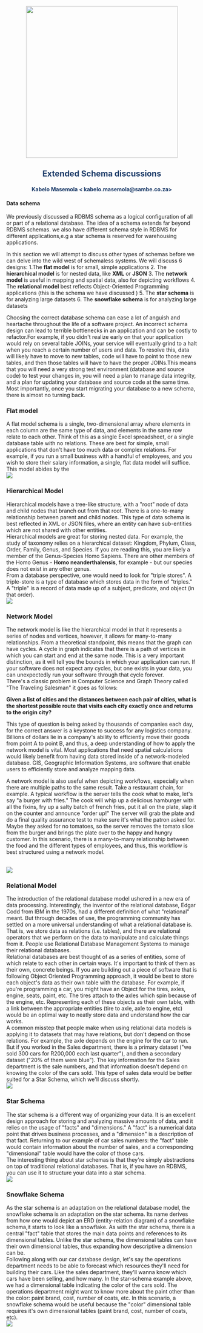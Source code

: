 <p align="center" style="background-color:"><img src="https://raw.githubusercontent.com/quantmirror/notes/master/assets/logo.jpeg?token=GHSAT0AAAAAABSSDUBE4DOCZIWGTDVZ4AZ6YSDD4FQ"  width="400"></p>
<p align="center"><h2 style="color: #193967; text-align: center">
    Extended Schema discussions
</h2></p>
<p align="center"><h4 style="color: #193967; text-align: center">
    Kabelo Masemola < kabelo.masemola@sambe.co.za>
</h4></p>

#### Data schema 

We previously discussed a RDBMS schema as a  logical configuration
of all or part of a relational database. The idea of a schema extends far beyond RDBMS schemas. 
we also have different schema style in RDBMS for different applications,e.g a star schema is reserved for warehousing applications.

In this section we will attempt to discuss other types of schemas before we can delve into the wild west of schemaless systems. We will discuss 6 designs:
1.The **flat model**  is for small, simple applications 
2. The **hierarchical model** is for nested data, like **XML** or **JSON**
3. The **network model** is useful in mapping and spatial data, also for depicting workflows
4. The **relational model** best reflects Object-Oriented Programming applications (this is the schema we have discussed )
5. The **star schema** is for analyzing large datasets
6. The **snowflake schema** is for analyzing large datasets

Choosing the correct database schema can ease a lot of anguish and heartache throughout
the life of a software project. An incorrect schema design can lead to terrible bottlenecks in an application 
and can be costly to refactor.For example, if you didn't realize early on that your application would rely on several table JOINs, 
your service will eventually grind to a halt when you reach a certain 
number of users and data.  To resolve this, data will likely have to move to new tables, code will have to point to those new tables,
and then those tables will have to have the proper JOINs.This means that you will need a very strong test environment (database and source code)
to test your changes in, you will need a plan to manage data integrity, and a plan for updating your database
and source code at the same time. Most importantly, once you start migrating your database to a new schema, there is almost no turning back.


### Flat model

A flat model schema is a single, two-dimensional array where elements in each column are the same type of data,
and elements in the same row relate to each other. Think of this as a single Excel spreadsheet, 
or a single database table with no relations. These are best for simple, small applications that don't 
have too much data or complex relations. For example, if you run a small business with a handful 
of employees, and you wish to store their salary information, a single, flat data model will suffice.
This model abides by the
<br>
<img src="flat-model.webp" />
<br>

### Hierarchical Model
Hierarchical models have a tree-like structure, with a "root" node of data and child nodes that branch out from that root.
There is a one-to-many relationship between parent and child nodes. This type of data schema is best reflected in XML or JSON files, 
where an entity can have sub-entities which are not shared with other entities.
<br>
Hierarchical models are great for storing nested data. For example, the study of taxonomy relies on a hierarchical dataset: Kingdom, Phylum, 
Class, Order, Family, Genus, and Species. If you are reading this, you are likely a member of the Genus-Species Homo Sapiens. 
There are other members of the Homo Genus - **Homo neanderthalensis**, for example - but our species does not exist in any other genus.
<br>
From a database perspective, one would need to look for "triple stores". A triple-store is a
type of database which stores data in the form of "triples."
A "triple" is a record of data made up of a subject, predicate, and object (in that order).
<br>
<img src="h-model.webp" />
<br>

### Network Model

The network model is like the hierarchical model in that it represents a series of nodes and vertices, however, 
it allows for many-to-many relationships. From a theoretical standpoint, this means that the graph can have cycles. 
A cycle in graph indicates that there is a path of vertices in which you can start and end at the same node. 
This is a very important distinction, as it will tell you the bounds in which your application can run.
If your software does not expect any cycles, but one exists in your data, you can unexpectedly run your software through that cycle forever.
<br>
There's a classic problem in Computer Science and Graph Theory called "The Traveling Salesman" it goes as follows:

**Given a list of cities and the distances between each pair of cities,
what is the shortest possible route that visits each city exactly once and returns to the origin city?**

This type of question is being asked by thousands of companies each day, 
for the correct answer is a keystone to success for any logistics company. Billions of dollars lie in a company's ability to efficiently 
move their goods from point A to point B, and thus, a deep understanding of how to apply the network model is vital.
Most applications that need spatial calculations would likely benefit from having data stored inside of a network-modeled database. 
GIS, Geographic Information Systems, are software that enable users to efficiently store and analyze mapping data.

A network model is also useful when depicting workflows, especially when there are multiple paths to the same result.
Take a restaurant chain, for example. A typical workflow is the server tells the cook what to make, let's say "a burger with fries." 
The cook will whip up a delicious hamburger with all the fixins, fry up a salty batch of french fries, put it all on the plate, slap it 
on the counter and announce "order up!" The server will grab the plate and do a final quality assurance test to make sure it's what the 
patron asked for. Maybe they asked for no tomatoes, so the server removes the tomato slice from the burger and brings the plate over to the
happy and hungry customer. In this scenario, there is a
many-to-many relationship between the food and the different types of employees, and thus, this workflow is best structured using a network model.

<br>
<img src="n-model.webp" />
<br>

### Relational Model

The introduction of the relational database model ushered in a new era of data processing.
Interestingly, the inventor of the relational database, Edgar Codd from IBM in the 1970s,
had a different definition of what "relational" meant. But through decades of use, the programming community has settled on
a more universal understanding of what a relational database is. That is, we store data as relations (i.e. tables), and there are relational 
operators that we perform on the data to manipulate and calculate things from it.
People use Relational Database Management Systems to manage their relational databases.
<br>
Relational databases are best thought of as a series of entities, some of which relate to each other in certain ways.
It's important to think of them as their own, concrete beings. If you are building out a piece of software that is following 
Object Oriented Programming approach, it would be best to store each object's data as their own table with the database. 
For example, if you're programming a car, you might have an Object for the tires, axles, engine, seats, paint, etc.
The tires attach to the axles which spin because of the engine, etc. Representing each of these objects as their own table, with 
a link between the appropriate entities (tire to axle, axle to engine, etc) would be an optimal way to neatly store data and understand 
how the car works.
<br>
A common misstep that people make when using relational data models is applying it to datasets that may have relations, but don't
depend on those relations. For example, the axle depends on the engine for the car to run. But if you worked in the Sales department,
there is a primary dataset ("we sold 300 cars for R200,000 each last quarter"), and then a secondary dataset ("20% of them were blue"). 
The key information for the Sales department is the sale numbers, and that information doesn't depend on knowing the color of the cars sold. 
This type of sales data would be better suited for a Star Schema, 
which we'll discuss shortly.
<br>
<img src="n-model.webp" />
<br>

### Star Schema

The star schema is a different way of organizing your data. 
It is an excellent design approach for storing and analyzing massive amounts of data, and it relies on the usage of 
"facts" and "dimensions." A "fact" is a numerical data point that drives business processes, and a "dimension" is a description of that fact.
Returning to our example of car sales numbers: the "fact" table would contain information about the number of sales, and a corresponding
"dimensional" table would have the color of those cars.  
The interesting thing about star schemas is that they're simply abstractions on top of traditional relational databases. 
That is, if you have an RDBMS, you can use it to structure your data into a star schema. 
<br>
<img src="s-schema.webp" />
<br>

### Snowflake Schema

As the star schema is an adaptation on the relational database model, the snowflake schema is an adaptation on the star schema. 
Its name derives from how one would depict an ERD (entity-relation diagram) of a snowflake schema,it starts to look like a snowflake. 
As with the star schema, there is a central "fact" table that stores the main 
data points and references to its dimensional tables.
Unlike the star schema, the dimensional tables can have their own dimensional tables, thus expanding how descriptive a dimension can be.
<br> 
Following along with our car database design, let's say the operations department needs to be able to forecast which resources they'll need 
for building their cars. Like the sales department, they'll wanna know which cars have been selling, and how many. 
In the star-schema example above, we had a dimensional table indicating the color of the cars sold. 
The operations department might want to know more about the paint other than the color:
paint brand, cost, number of coats, etc. In this scenario, a snowflake schema would be useful because the
"color" dimensional table requires it's own dimensional tables (paint brand, cost, number of coats, etc).
<br>
<img src="sn-schema.webp" />

